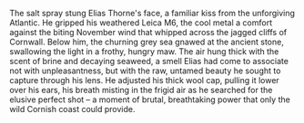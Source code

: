 The salt spray stung Elias Thorne's face, a familiar kiss from the unforgiving Atlantic.  He gripped his weathered Leica M6, the cool metal a comfort against the biting November wind that whipped across the jagged cliffs of Cornwall.  Below him, the churning grey sea gnawed at the ancient stone, swallowing the light in a frothy, hungry maw.  The air hung thick with the scent of brine and decaying seaweed, a smell Elias had come to associate not with unpleasantness, but with the raw, untamed beauty he sought to capture through his lens.  He adjusted his thick wool cap, pulling it lower over his ears, his breath misting in the frigid air as he searched for the elusive perfect shot – a moment of brutal, breathtaking power that only the wild Cornish coast could provide.
